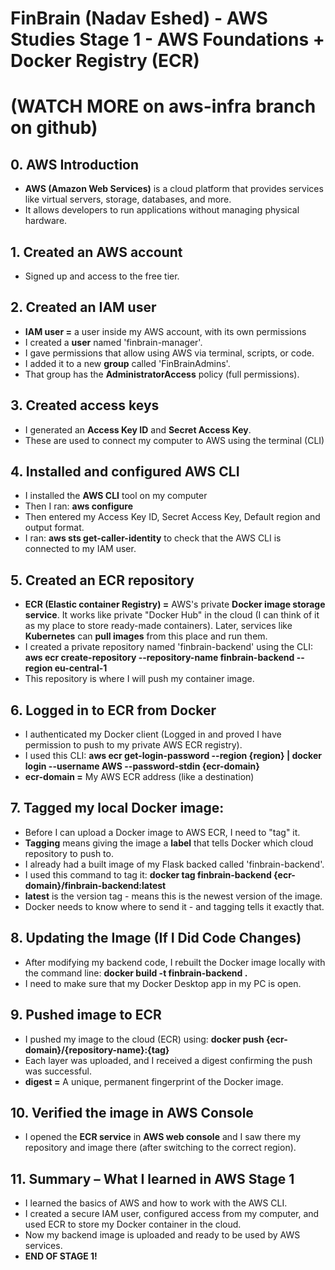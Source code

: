 # FinBrain (Nadav Eshed) - AWS Studies Stage 1 - AWS Foundations + Docker Registry (ECR)
# (WATCH MORE on aws-infra branch on github)


## 0. AWS Introduction
- **AWS (Amazon Web Services)** is a cloud platform that provides services like virtual servers, storage, databases, and more.  
- It allows developers to run applications without managing physical hardware.

## 1. Created an AWS account 
- Signed up and access to the free tier.

## 2. Created an IAM user
- **IAM user =** a user inside my AWS account, with its own permissions
- I created a **user** named 'finbrain-manager'.
- I gave permissions that allow using AWS via terminal, scripts, or code.
- I added it to a new **group** called 'FinBrainAdmins'.
- That group has the **AdministratorAccess** policy (full permissions).

## 3. Created access keys
- I generated an **Access Key ID** and **Secret Access Key**.
- These are used to connect my computer to AWS using the terminal (CLI)

## 4. Installed and configured AWS CLI
- I installed the **AWS CLI** tool on my computer
- Then I ran: **aws configure** 
- Then entered my Access Key ID, Secret Access Key, Default region and output format.
- I ran: **aws sts get-caller-identity** to check that the AWS CLI is connected to my IAM user.

## 5. Created an ECR repository
- **ECR (Elastic container Registry) =** AWS's private **Docker image storage service**. It works like private "Docker Hub" in the cloud (I can think of it as my place to store ready-made containers). Later, services like **Kubernetes** can **pull images** from this place and run them.
- I created a private repository named 'finbrain-backend' using the CLI: **aws ecr create-repository --repository-name finbrain-backend --region eu-central-1**
- This repository is where I will push my container image.

## 6. Logged in to ECR from Docker
- I authenticated my Docker client (Logged in and proved I have permission to push to my private AWS ECR registry).
- I used this CLI: **aws ecr get-login-password --region {region} | docker login --username AWS --password-stdin {ecr-domain}**
- **ecr-domain =** My AWS ECR address (like a destination)

## 7. Tagged my local Docker image:
- Before I can upload a Docker image to AWS ECR, I need to "tag" it.
- **Tagging** means giving the image a **label** that tells Docker which cloud repository to push to.
- I already had a built image of my Flask backed called 'finbrain-backend'.
- I used this command to tag it: **docker tag finbrain-backend {ecr-domain}/finbrain-backend:latest**
- **latest** is the version tag - means this is the newest version of the image.
- Docker needs to know where to send it - and tagging tells it exactly that.

## 8. Updating the Image (If I Did Code Changes)
- After modifying my backend code, I rebuilt the Docker image locally with the command line: **docker build -t finbrain-backend .**
- I need to make sure that my Docker Desktop app in my PC is open.

## 9. Pushed image to ECR
- I pushed my image to the cloud (ECR) using: **docker push {ecr-domain}/{repository-name}:{tag}**
- Each layer was uploaded, and I received a digest confirming the push was successful.
- **digest =** A unique, permanent fingerprint of the Docker image.

## 10. Verified the image in AWS Console
- I opened the **ECR service** in **AWS web console** and I saw there my repository and image there (after switching to the correct region).

## 11. Summary – What I learned in AWS Stage 1
- I learned the basics of AWS and how to work with the AWS CLI.
- I created a secure IAM user, configured access from my computer, and used ECR to store my Docker container in the cloud.
- Now my backend image is uploaded and ready to be used by AWS services.
- **END OF STAGE 1!**